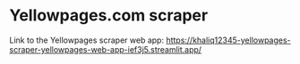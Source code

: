 # Yellowpages.com scraper

Link to the Yellowpages scraper web app: https://khaliq12345-yellowpages-scraper-yellowpages-web-app-ief3j5.streamlit.app/


